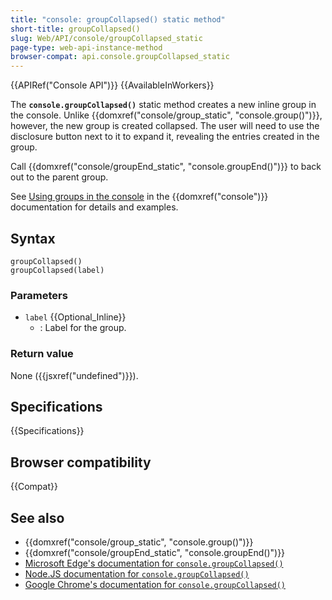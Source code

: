 ```yaml
---
title: "console: groupCollapsed() static method"
short-title: groupCollapsed()
slug: Web/API/console/groupCollapsed_static
page-type: web-api-instance-method
browser-compat: api.console.groupCollapsed_static
---
```


{{APIRef("Console API")}} {{AvailableInWorkers}}

The **`console.groupCollapsed()`** static method creates a new inline group in the console. Unlike {{domxref("console/group_static", "console.group()")}}, however, the new group is created collapsed. The user will need to use the disclosure button next to it to expand it, revealing the entries created in the group.

Call {{domxref("console/groupEnd_static", "console.groupEnd()")}} to back out to the parent group.

See [Using groups in the console](/en-US/docs/Web/API/console#using_groups_in_the_console) in the {{domxref("console")}} documentation for details and examples.

## Syntax

```js-nolint
groupCollapsed()
groupCollapsed(label)
```

### Parameters

- `label` {{Optional_Inline}}
  - : Label for the group.

### Return value

None ({{jsxref("undefined")}}).

## Specifications

{{Specifications}}

## Browser compatibility

{{Compat}}

## See also

- {{domxref("console/group_static", "console.group()")}}
- {{domxref("console/groupEnd_static", "console.groupEnd()")}}
- [Microsoft Edge's documentation for `console.groupCollapsed()`](https://learn.microsoft.com/en-us/microsoft-edge/devtools-guide-chromium/console/api#groupcollapsed)
- [Node.JS documentation for `console.groupCollapsed()`](https://nodejs.org/docs/latest/api/console.html#consolegroupcollapsed)
- [Google Chrome's documentation for `console.groupCollapsed()`](https://developer.chrome.com/docs/devtools/console/api/#groupcollapsed)
